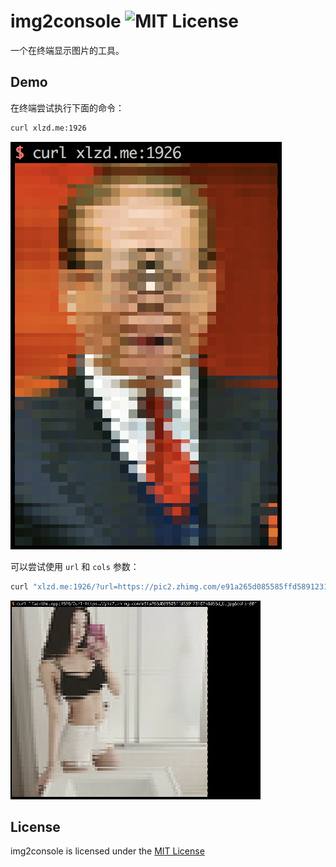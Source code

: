 # img2console ![MIT License][license-badge]
一个在终端显示图片的工具。

## Demo

在终端尝试执行下面的命令：

```bash
curl xlzd.me:1926
```

![img](assets/demo-output1.png)

可以尝试使用 `url` 和 `cols` 参数：

```bash
curl "xlzd.me:1926/?url=https://pic2.zhimg.com/e91a265d085585ffd589123102b6d38d_b.jpg&cols=80"
```

![img](assets/demo-output2.png)


## License

img2console is licensed under the [MIT License][License]

[license-badge]:   https://img.shields.io/badge/license-MIT-000000.svg
[License]: https://github.com/xlzd/img2console/blob/master/LICENSE
